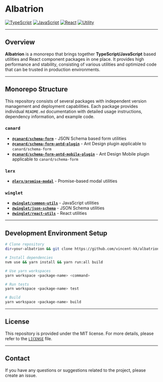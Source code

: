 # Albatrion

[![TypeScript](https://img.shields.io/badge/typescript-✔-blue.svg)]()
[![JavaScript](https://img.shields.io/badge/javascript-✔-yellow.svg)]()
[![React](https://img.shields.io/badge/react-✔-61DAFB.svg)]()
[![Utility](https://img.shields.io/badge/utility-✔-green.svg)]()

---

## Overview

**Albatrion** is a monorepo that brings together **TypeScript/JavaScript** based utilities and React component packages in one place.
It provides high performance and stability, consisting of various utilities and optimized code that can be trusted in production environments.

---

## Monorepo Structure

This repository consists of several packages with independent version management and deployment capabilities.
Each package provides individual `README.md` documentation with detailed usage instructions, dependency information, and example code.

### `canard`

- **[`@canard/schema-form`](./packages/canard/schema-form/README.md)** - JSON Schema based form utilities
- **[`@canard/schema-form-antd-plugin`](./packages/canard/schema-form-antd-plugin/README.md)** - Ant Design plugin applicable to `canard/schema-form`
- **[`@canard/schema-form-antd-mobile-plugin`](./packages/canard/schema-form-antd-mobile-plugin/README.md)** - Ant Design Mobile plugin applicable to `canard/schema-form`

### `lerx`

- **[`@lerx/promise-modal`](./packages/lerx/promise-modal/README.md)** - Promise-based modal utilities

### `winglet`

- **[`@winglet/common-utils`](./packages/winglet/common-utils/README.md)** - JavaScript utilities
- **[`@winglet/json-schema`](./packages/winglet/json-schema/README.md)** - JSON Schema utilities
- **[`@winglet/react-utils`](./packages/winglet/react-utils/README.md)** - React utilities

---

## Development Environment Setup

```bash
# Clone repository
dir=your-albatrion && git clone https://github.com/vincent-kk/albatrion.git "$dir" && cd "$dir"

# Install dependencies
nvm use && yarn install && yarn run:all build

# Use yarn workspaces
yarn workspace <package-name> <command>

# Run tests
yarn workspace <package-name> test

# Build
yarn workspace <package-name> build
```

---

## License

This repository is provided under the MIT license. For more details, please refer to the [`LICENSE`](./LICENSE) file.

---

## Contact

If you have any questions or suggestions related to the project, please create an issue.
